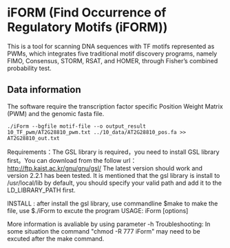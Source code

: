 # iFORM (Find Occurrence of Regulatory Motifs (iFORM)) 
This is a tool for scanning DNA sequences with TF motifs represented as PWMs, which integrates five traditional motif discovery programs, namely FIMO, Consensus, STORM, RSAT, and HOMER, through Fisher’s combined probability test.

## Data information
The software require the transcription factor specific Position Weight Matrix (PWM) and the genomic fasta file.

```
./iForm --bgfile motif-file --o output_result 10_TF_pwm/AT2G28810_pwm.txt ../10_data/AT2G28810_pos.fa >> AT2G28810_out.txt
```
Requirements：The GSL library is required，you need to install GSL library first。You can download from the follow url： http://ftp.kaist.ac.kr/gnu/gnu/gsl/ 
The latest version should work and version 2.2.1 has been tested. It is mentioned that the gsl library is install to /usr/local/lib by default, you should specify your valid path and add it to the LD_LIBRARY_PATH first.


INSTALL : after install the gsl library, use commandline $make to make the file, use $./iForm to excute the program
USAGE: iForm [options] <motif file> <sequence file>

More information is avaliable by using parameter -h
Troubleshooting:
In some situation the command "chmod -R 777 iForm" may need to be excuted after the make command.
